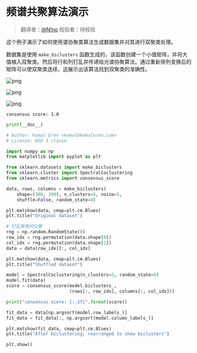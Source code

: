 
# 频谱共聚算法演示

> 翻译者：[@N!no](https://github.com/lovelybuggies) 
> 校验者：待校验

这个例子演示了如何使用谱协聚类算法生成数据集并对其进行双聚类处理。

数据集是使用 `make_biclusters` 函数生成的，该函数创建一个小值矩阵，并将大值植入双聚类。然后将行和列打乱并传递给光谱协聚算法。通过重新排列变换后的矩阵可以使双聚类连续，这展示出该算法找到双聚类的准确性。

![png](https://scikit-learn.org/stable/_images/sphx_glr_plot_spectral_coclustering_001.png)

![png](https://scikit-learn.org/stable/_images/sphx_glr_plot_spectral_coclustering_002.png)

![png](https://scikit-learn.org/stable/_images/sphx_glr_plot_spectral_coclustering_003.png)

```
consensus score: 1.0
```


```python
print(__doc__)

# Author: Kemal Eren <kemal@kemaleren.com>
# License: BSD 3 clause

import numpy as np
from matplotlib import pyplot as plt

from sklearn.datasets import make_biclusters
from sklearn.cluster import SpectralCoclustering
from sklearn.metrics import consensus_score

data, rows, columns = make_biclusters(
    shape=(300, 300), n_clusters=5, noise=5,
    shuffle=False, random_state=0)

plt.matshow(data, cmap=plt.cm.Blues)
plt.title("Original dataset")

# 打乱聚类的位置
rng = np.random.RandomState(0)
row_idx = rng.permutation(data.shape[0])
col_idx = rng.permutation(data.shape[1])
data = data[row_idx][:, col_idx]

plt.matshow(data, cmap=plt.cm.Blues)
plt.title("Shuffled dataset")

model = SpectralCoclustering(n_clusters=5, random_state=0)
model.fit(data)
score = consensus_score(model.biclusters_,
                        (rows[:, row_idx], columns[:, col_idx]))

print("consensus score: {:.3f}".format(score))

fit_data = data[np.argsort(model.row_labels_)]
fit_data = fit_data[:, np.argsort(model.column_labels_)]

plt.matshow(fit_data, cmap=plt.cm.Blues)
plt.title("After biclustering; rearranged to show biclusters")

plt.show()
```

